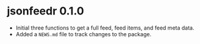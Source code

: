 # jsonfeedr 0.1.0

* Initial three functions to get a full feed, feed items, and feed meta data.
* Added a `NEWS.md` file to track changes to the package.



